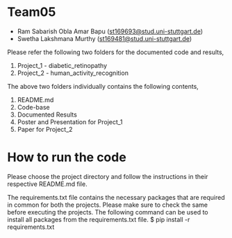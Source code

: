 # Team05
- Ram Sabarish Obla Amar Bapu (st169693@stud.uni-stuttgart.de)
- Swetha Lakshmana Murthy     (st169481@stud.uni-stuttgart.de)



Please refer the following two folders for the documented code and results,
1.  Project_1 - diabetic_retinopathy
2.  Project_2 - human_activity_recognition

The above two folders individually contains the following contents,
1.  README.md
2.  Code-base
3.  Documented Results
4.  Poster and Presentation for Project_1
5.  Paper for Project_2

# How to run the code
Please choose the project directory and follow the instructions in their respective README.md file.

The requirements.txt file contains the necessary packages that are required in common for both the projects.
Please make sure to check the same before executing the projects.
The following command can be used to install all packages from the requirements.txt file.
$ pip install -r requirements.txt
